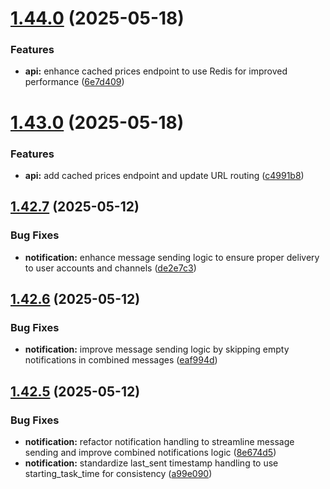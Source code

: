 # [1.44.0](https://github.com/ghorbani-mohammad/Crypto-Assets-Monitoring/compare/v1.43.0...v1.44.0) (2025-05-18)


### Features

* **api:** enhance cached prices endpoint to use Redis for improved performance ([6e7d409](https://github.com/ghorbani-mohammad/Crypto-Assets-Monitoring/commit/6e7d4095939983306918553225609f42beafb695))



# [1.43.0](https://github.com/ghorbani-mohammad/Crypto-Assets-Monitoring/compare/v1.42.7...v1.43.0) (2025-05-18)


### Features

* **api:** add cached prices endpoint and update URL routing ([c4991b8](https://github.com/ghorbani-mohammad/Crypto-Assets-Monitoring/commit/c4991b83f8beaf167012532b136f4b4324153d28))



## [1.42.7](https://github.com/ghorbani-mohammad/Crypto-Assets-Monitoring/compare/v1.42.6...v1.42.7) (2025-05-12)


### Bug Fixes

* **notification:** enhance message sending logic to ensure proper delivery to user accounts and channels ([de2e7c3](https://github.com/ghorbani-mohammad/Crypto-Assets-Monitoring/commit/de2e7c39a3631fcbe368488919b92ad0805cc876))



## [1.42.6](https://github.com/ghorbani-mohammad/Crypto-Assets-Monitoring/compare/v1.42.5...v1.42.6) (2025-05-12)


### Bug Fixes

* **notification:** improve message sending logic by skipping empty notifications in combined messages ([eaf994d](https://github.com/ghorbani-mohammad/Crypto-Assets-Monitoring/commit/eaf994dddd4da3fc4845224488fb77956f20cf72))



## [1.42.5](https://github.com/ghorbani-mohammad/Crypto-Assets-Monitoring/compare/v1.42.4...v1.42.5) (2025-05-12)


### Bug Fixes

* **notification:** refactor notification handling to streamline message sending and improve combined notifications logic ([8e674d5](https://github.com/ghorbani-mohammad/Crypto-Assets-Monitoring/commit/8e674d5f1fea3def438e4941feb7568a736e8a74))
* **notification:** standardize last_sent timestamp handling to use starting_task_time for consistency ([a99e090](https://github.com/ghorbani-mohammad/Crypto-Assets-Monitoring/commit/a99e090a13f286961b3e055da0409baed04893d6))



